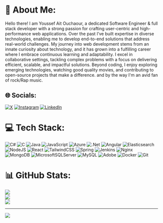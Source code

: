 # 💫 About Me:
Hello there! I am Youssef Ait Ouchaour, a dedicated Software Engineer & full stack developer with a strong passion for crafting user-centric and high-performance web applications. Over the past I’ve built expertise in diverse technologies, enabling me to develop end-to-end solutions that address real-world challenges. My journey into web development stems from an innate curiosity about technology, and it has grown into a fulfilling career where I embrace continuous learning and adaptability. I excel in collaborative settings, tackling complex problems with a focus on delivering efficient, scalable, and impactful solutions. Beyond coding, I enjoy exploring emerging technologies, watching good quality movies, and contributing to open-source projects that make a difference. and by the way I'm an avid fan of rock/Rap music.


## 🌐 Socials:
[![X](https://img.shields.io/badge/X-black.svg?logo=X&logoColor=white)](https://x.com/Youssef42307276) [![Instagram](https://img.shields.io/badge/Instagram-%23E4405F.svg?logo=Instagram&logoColor=white)](https://instagram.com/ouchaour) [![LinkedIn](https://img.shields.io/badge/LinkedIn-%230077B5.svg?logo=linkedin&logoColor=white)](https://linkedin.com/in/youssef-ait-ouchaour-590a7a202)  

# 💻 Tech Stack:
![C#](https://img.shields.io/badge/c%23-%23239120.svg?style=for-the-badge&logo=csharp&logoColor=white) ![C](https://img.shields.io/badge/c-%2300599C.svg?style=for-the-badge&logo=c&logoColor=white) ![Java](https://img.shields.io/badge/java-%23ED8B00.svg?style=for-the-badge&logo=openjdk&logoColor=white) ![JavaScript](https://img.shields.io/badge/javascript-%23323330.svg?style=for-the-badge&logo=javascript&logoColor=%23F7DF1E) ![Azure](https://img.shields.io/badge/azure-%230072C6.svg?style=for-the-badge&logo=microsoftazure&logoColor=white) ![.Net](https://img.shields.io/badge/.NET-5C2D91?style=for-the-badge&logo=.net&logoColor=white) ![Angular](https://img.shields.io/badge/angular-%23DD0031.svg?style=for-the-badge&logo=angular&logoColor=white) ![Elasticsearch](https://img.shields.io/badge/elasticsearch-%230377CC.svg?style=for-the-badge&logo=elasticsearch&logoColor=white) ![NodeJS](https://img.shields.io/badge/node.js-6DA55F?style=for-the-badge&logo=node.js&logoColor=white) ![React](https://img.shields.io/badge/react-%2320232a.svg?style=for-the-badge&logo=react&logoColor=%2361DAFB) ![TailwindCSS](https://img.shields.io/badge/tailwindcss-%2338B2AC.svg?style=for-the-badge&logo=tailwind-css&logoColor=white) ![Spring](https://img.shields.io/badge/spring-%236DB33F.svg?style=for-the-badge&logo=spring&logoColor=white) ![Jenkins](https://img.shields.io/badge/jenkins-%232C5263.svg?style=for-the-badge&logo=jenkins&logoColor=white) ![Nginx](https://img.shields.io/badge/nginx-%23009639.svg?style=for-the-badge&logo=nginx&logoColor=white) ![MongoDB](https://img.shields.io/badge/MongoDB-%234ea94b.svg?style=for-the-badge&logo=mongodb&logoColor=white) ![MicrosoftSQLServer](https://img.shields.io/badge/Microsoft%20SQL%20Server-CC2927?style=for-the-badge&logo=microsoft%20sql%20server&logoColor=white) ![MySQL](https://img.shields.io/badge/mysql-4479A1.svg?style=for-the-badge&logo=mysql&logoColor=white) ![Adobe](https://img.shields.io/badge/adobe-%23FF0000.svg?style=for-the-badge&logo=adobe&logoColor=white) ![Docker](https://img.shields.io/badge/docker-%230db7ed.svg?style=for-the-badge&logo=docker&logoColor=white) ![Git](https://img.shields.io/badge/git-%23F05033.svg?style=for-the-badge&logo=git&logoColor=white)
# 📊 GitHub Stats:
![](https://github-readme-stats.vercel.app/api?username=ouchaour&theme=shadow_green&hide_border=false&include_all_commits=false&count_private=true)<br/>
![](https://github-readme-streak-stats.herokuapp.com/?user=ouchaour&theme=shadow_green&hide_border=false)<br/>
![](https://github-readme-stats.vercel.app/api/top-langs/?username=ouchaour&theme=shadow_green&hide_border=false&include_all_commits=false&count_private=true&layout=compact)

---
[![](https://visitcount.itsvg.in/api?id=ouchaour&icon=0&color=0)](https://visitcount.itsvg.in)

<!-- Proudly created with GPRM ( https://gprm.itsvg.in ) -->
